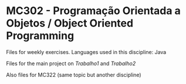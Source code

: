 # MC302 - Programação Orientada a Objetos / Object Oriented Programming

Files for weekly exercises. Languages used in this discipline: Java

Files for the main project on *Trabalho1* and *Trabalho2*

Also files for MC322 (same topic but another discipline)